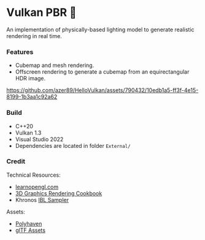 # Vulkan PBR 🌋

An implementation of physically-based lighting model to generate realistic rendering in real time.

### Features
* Cubemap and mesh rendering.
* Offscreen rendering to generate a cubemap from an equirectangular HDR image.


https://github.com/azer89/HelloVulkan/assets/790432/10edb1a5-ff3f-4e15-8199-1b3aa1c92a62



### Build
* C++20
* Vulkan 1.3
* Visual Studio 2022
* Dependencies are located in folder `External/` 

### Credit
Technical Resources:
* [learnopengl.com](https://learnopengl.com/)
* [3D Graphics Rendering Cookbook](https://github.com/PacktPublishing/3D-Graphics-Rendering-Cookbook)
* Khronos [IBL Sampler](https://github.com/KhronosGroup/glTF-IBL-Sampler)

Assets:
* [Polyhaven](https://polyhaven.com/)
* [glTF Assets](https://github.com/KhronosGroup/glTF-Sample-Assets)
